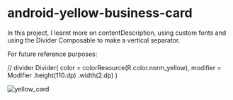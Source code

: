 # android-yellow-business-card

In this project, I learnt more on contentDescription, using custom fonts and using the Divider Composable to make a vertical separator.

For future reference purposes:

 // divider
        Divider(
            color = colorResource(R.color.norm_yellow),
            modifier = Modifier
                .height(110.dp)
                .width(2.dp)
        )

![yellow_card](https://user-images.githubusercontent.com/85868026/179072817-4c895d9f-4ca9-482c-9135-f5d0babb9663.png)
